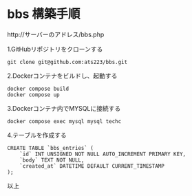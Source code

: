 # bbs 構築手順

http://サーバーのアドレス/bbs.php



1.GitHubリポジトリをクローンする
```
git clone git@github.com:ats223/bbs.git
```


2.Dockerコンテナをビルドし、起動する
```
docker compose build
docker compose up
```

3.Dockerコンテナ内でMYSQLに接続する
```
docker compose exec mysql mysql techc
```

4.テーブルを作成する
```
CREATE TABLE `bbs_entries` (
    `id` INT UNSIGNED NOT NULL AUTO_INCREMENT PRIMARY KEY,
    `body` TEXT NOT NULL,
    `created_at` DATETIME DEFAULT CURRENT_TIMESTAMP
);
```

以上

